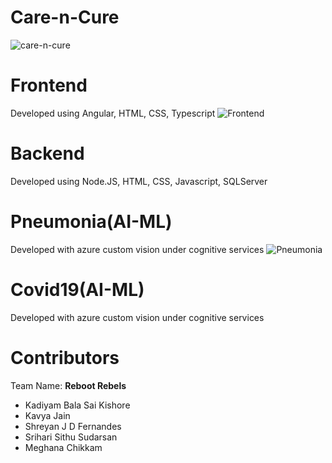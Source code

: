 # Care-n-Cure
![care-n-cure](https://care-n-cure.azurewebsites.net/assets/images/logo3.PNG)

# Frontend 
Developed using Angular, HTML, CSS, Typescript
![Frontend](https://care-n-cure.azurewebsites.net/assets/images/title.PNG)

# Backend
Developed using Node.JS, HTML, CSS, Javascript, SQLServer

# Pneumonia(AI-ML)
Developed with azure custom vision under cognitive services
![Pneumonia]()

# Covid19(AI-ML)
Developed with azure custom vision under cognitive services

# Contributors
Team Name: **Reboot Rebels**

* Kadiyam Bala Sai Kishore <br/>
* Kavya Jain <br/>
* Shreyan J D Fernandes <br/>
* Srihari Sithu Sudarsan <br/>
* Meghana Chikkam
